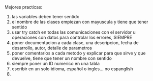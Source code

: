 Mejores practicas:

1. las variables deben tener sentido
2. el nombre de las clases empiezan con mayuscula y tiene que tener sentido
3. usar try catch en todas las comunicaciones con el servidor u operaciones con datos para controlar los errores, SIEMPRE
4. poner documentacion a cada clase, una descripcion, fecha de desarrollo, autor, detalle de parametros
5. poner comentarios a cada metodo y explicar para que sirve y que devuelve, tiene que tener un nombre con sentido
6. siempre poner un ID numerico en una tabla
7. escribir en un solo idioma, español o ingles... no espanglish
8. 